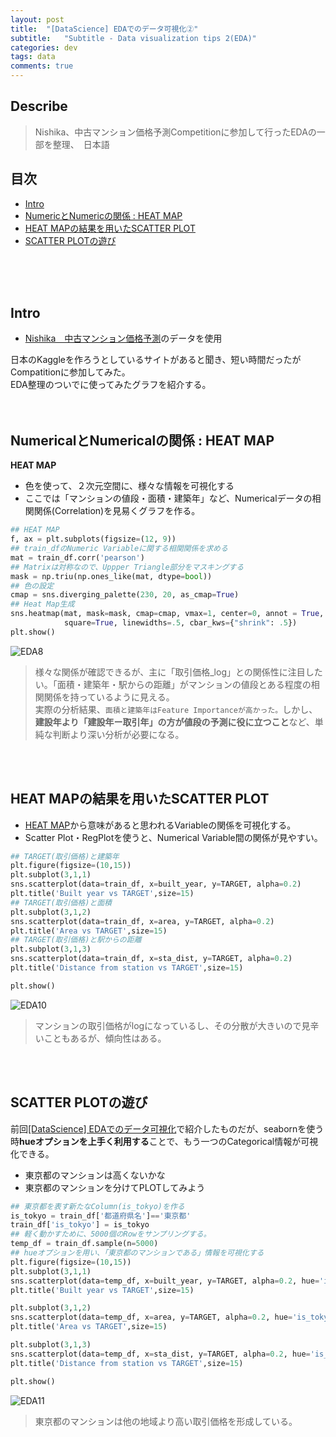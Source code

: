 ```yaml
---
layout: post
title:  "[DataScience] EDAでのデータ可視化②"
subtitle:   "Subtitle - Data visualization tips 2(EDA)"
categories: dev
tags: data
comments: true
---
```

## Describe
> Nishika、中古マンション価格予測Competitionに参加して行ったEDAの一部を整理、　日本語<br>

## 目次
- [Intro](#jump1)
- [NumericとNumericの関係 : HEAT MAP](#jump2)
- [HEAT MAPの結果を用いたSCATTER PLOT](#jump3)
- [SCATTER PLOTの遊び](#jump4)


<br><br><br>

## <a name="jump1">Intro</a>
- [Nishika　中古マンション価格予測](https://www.nishika.com/competitions/11/summary)のデータを使用

日本のKaggleを作ろうとしているサイトがあると聞き、短い時間だったがCompatitionに参加してみた。<br>EDA整理のついでに使ってみたグラフを紹介する。
<br><br><br>


## <a name="jump2">NumericalとNumericalの関係 : HEAT MAP</a>
  **HEAT MAP**<br>
- 色を使って、２次元空間に、様々な情報を可視化する
- ここでは「マンションの値段・面積・建築年」など、Numericalデータの相関関係(Correlation)を見易くグラフを作る。

```python
## HEAT MAP
f, ax = plt.subplots(figsize=(12, 9))
## train_dfのNumeric Variableに関する相関関係を求める
mat = train_df.corr('pearson')
## Matrixは対称なので、Uppper Triangle部分をマスキングする
mask = np.triu(np.ones_like(mat, dtype=bool))
## 色の設定
cmap = sns.diverging_palette(230, 20, as_cmap=True)
## Heat Map生成
sns.heatmap(mat, mask=mask, cmap=cmap, vmax=1, center=0, annot = True,
            square=True, linewidths=.5, cbar_kws={"shrink": .5})
plt.show()
```

![EDA8](/assets/img/dev/eda_8.png)

> 様々な関係が確認できるが、主に「取引価格_log」との関係性に注目したい。「面積・建築年・駅からの距離」がマンションの値段とある程度の相関関係を持っているように見える。<br>実際の分析結果、``面積と建築年はFeature Importanceが高かった。``しかし、**建設年より「建設年ー取引年」の方が値段の予測に役に立つこと**など、単純な判断より深い分析が必要になる。

<br><br>


## <a name="jump3">HEAT MAPの結果を用いたSCATTER PLOT</a>
- [HEAT MAP](jump2)から意味があると思われるVariableの関係を可視化する。
- Scatter Plot・RegPlotを使うと、Numerical Variable間の関係が見やすい。

```python
## TARGET(取引価格)と建築年
plt.figure(figsize=(10,15))
plt.subplot(3,1,1)
sns.scatterplot(data=train_df, x=built_year, y=TARGET, alpha=0.2)
plt.title('Built year vs TARGET',size=15)
## TARGET(取引価格)と面積
plt.subplot(3,1,2)
sns.scatterplot(data=train_df, x=area, y=TARGET, alpha=0.2)
plt.title('Area vs TARGET',size=15)
## TARGET(取引価格)と駅からの距離
plt.subplot(3,1,3)
sns.scatterplot(data=train_df, x=sta_dist, y=TARGET, alpha=0.2)
plt.title('Distance from station vs TARGET',size=15)

plt.show()
```

![EDA10](/assets/img/dev/eda_10.png)

> マンションの取引価格がlogになっているし、その分散が大きいので見辛いこともあるが、傾向性はある。

<br><br>

## <a name="jump4">SCATTER PLOTの遊び</a>
前回[[DataScience] EDAでのデータ可視化](https://nhandsome.github.io/dev/2021/02/19/dev-data-study_EDA_tip_1/)で紹介したものだが、seabornを使う時**hueオプションを上手く利用する**ことで、もう一つのCategorical情報が可視化できる。

- 東京都のマンションは高くないかな
- 東京都のマンションを分けてPLOTしてみよう

```python
## 東京都を表す新たなColumn(is_tokyo)を作る
is_tokyo = train_df['都道府県名']=='東京都'
train_df['is_tokyo'] = is_tokyo
## 軽く動かすために、5000個のRowをサンプリングする。
temp_df = train_df.sample(n=5000)
## hueオプションを用い、「東京都のマンションである」情報を可視化する
plt.figure(figsize=(10,15))
plt.subplot(3,1,1)
sns.scatterplot(data=temp_df, x=built_year, y=TARGET, alpha=0.2, hue='is_tokyo')
plt.title('Built year vs TARGET',size=15)

plt.subplot(3,1,2)
sns.scatterplot(data=temp_df, x=area, y=TARGET, alpha=0.2, hue='is_tokyo')
plt.title('Area vs TARGET',size=15)

plt.subplot(3,1,3)
sns.scatterplot(data=temp_df, x=sta_dist, y=TARGET, alpha=0.2, hue='is_tokyo')
plt.title('Distance from station vs TARGET',size=15)

plt.show()
```
![EDA11](/assets/img/dev/eda_11.png)

> 東京都のマンションは他の地域より高い取引価格を形成している。